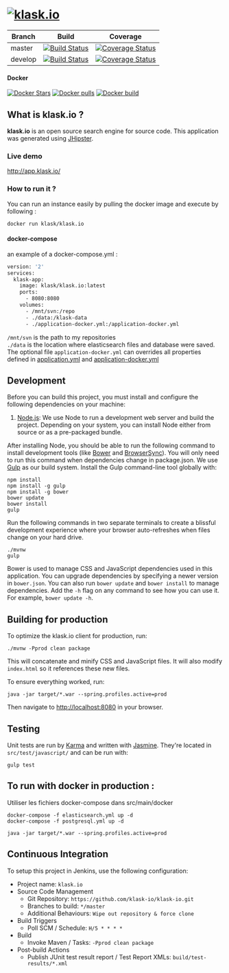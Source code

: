 # [![klask.io](https://raw.githubusercontent.com/klask-io/klask-io/master/src/main/webapp/content/images/logo-klask.png)](https://github.com/klask-io/klask-io)

| Branch  | Build  | Coverage  |
|---|---|---|
| master  | [![Build Status](https://img.shields.io/travis/klask-io/klask-io/master.svg?style=flat-square)](https://travis-ci.org/klask-io/klask-io)  | [![Coverage Status](https://img.shields.io/coveralls/klask-io/klask-io/master.svg?style=flat-square)](https://coveralls.io/github/klask-io/klask-io?branch=master) |
| develop  | [![Build Status](https://img.shields.io/travis/klask-io/klask-io/develop.svg?style=flat-square)](https://travis-ci.org/klask-io/klask-io)  | [![Coverage Status](https://img.shields.io/coveralls/klask-io/klask-io/develop.svg?style=flat-square)](https://coveralls.io/github/klask-io/klask-io?branch=develop) |

#### Docker
[![Docker Stars](https://img.shields.io/docker/stars/klask/klask.io.svg?style=flat-square)](https://hub.docker.com/r/klask/klask.io/) [![Docker pulls](https://img.shields.io/docker/pulls/klask/klask.io.svg?style=flat-square)](https://hub.docker.com/r/klask/klask.io/) [![Docker build](https://img.shields.io/docker/automated/klask/klask.io.svg?style=flat-square)](https://hub.docker.com/r/klask/klask.io/builds/)


## What is klask.io ?
__klask.io__ is an open source search engine for source code. This application was generated using [JHipster](https://jhipster.github.io).

### Live demo
http://app.klask.io/

### How to run it ?
You can run an instance easily by pulling the docker image and execute by following :

    docker run klask/klask.io

#### docker-compose
an example of a docker-compose.yml :

```Dockerfile
version: '2'
services:
  klask-app:
    image: klask/klask.io:latest
    ports:
      - 8080:8080
    volumes:
      - /mnt/svn:/repo
      - ./data:/klask-data
      - ./application-docker.yml:/application-docker.yml
```

`/mnt/svn` is the path to my repositories  
`./data` is the location where elasticsearch files and database were saved.  
The optional file `application-docker.yml` can overrides all properties defined in [application.yml](/src/main/resources/config/application.yml) and [application-docker.yml](/src/main/resources/config/application-docker.yml)   


## Development
Before you can build this project, you must install and configure the following dependencies on your machine:

1. [Node.js][]: We use Node to run a development web server and build the project.
   Depending on your system, you can install Node either from source or as a pre-packaged bundle.

After installing Node, you should be able to run the following command to install development tools (like
[Bower][] and [BrowserSync][]). You will only need to run this command when dependencies change in package.json.
We use [Gulp][] as our build system. Install the Gulp command-line tool globally with:

    npm install
    npm install -g gulp
    npm install -g bower
    bower update
    bower install
    gulp


Run the following commands in two separate terminals to create a blissful development experience where your browser
auto-refreshes when files change on your hard drive.

    ./mvnw
    gulp

Bower is used to manage CSS and JavaScript dependencies used in this application. You can upgrade dependencies by
specifying a newer version in `bower.json`. You can also run `bower update` and `bower install` to manage dependencies.
Add the `-h` flag on any command to see how you can use it. For example, `bower update -h`.


## Building for production

To optimize the klask.io client for production, run:

    ./mvnw -Pprod clean package

This will concatenate and minify CSS and JavaScript files. It will also modify `index.html` so it references
these new files.

To ensure everything worked, run:

    java -jar target/*.war --spring.profiles.active=prod

Then navigate to [http://localhost:8080](http://localhost:8080) in your browser.

## Testing

Unit tests are run by [Karma][] and written with [Jasmine][]. They're located in `src/test/javascript/` and can be run with:

    gulp test


## To run with docker in production :

Utiliser les fichiers docker-compose dans src/main/docker
    
    docker-compose -f elasticsearch.yml up -d
    docker-compose -f postgresql.yml up -d
    
    java -jar target/*.war --spring.profiles.active=prod




## Continuous Integration

To setup this project in Jenkins, use the following configuration:

* Project name: `klask.io`
* Source Code Management
    * Git Repository: `https://github.com/klask-io/klask-io.git`
    * Branches to build: `*/master`
    * Additional Behaviours: `Wipe out repository & force clone`
* Build Triggers
    * Poll SCM / Schedule: `H/5 * * * *`
* Build
    * Invoke Maven / Tasks: `-Pprod clean package`
* Post-build Actions
    * Publish JUnit test result report / Test Report XMLs: `build/test-results/*.xml`

[JHipster]: https://jhipster.github.io/
[Node.js]: https://nodejs.org/
[Bower]: http://bower.io/
[Gulp]: http://gulpjs.com/
[BrowserSync]: http://www.browsersync.io/
[Karma]: http://karma-runner.github.io/
[Jasmine]: http://jasmine.github.io/2.0/introduction.html
[Protractor]: https://angular.github.io/protractor/
